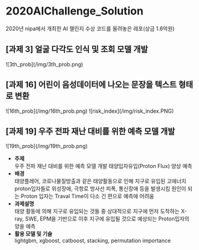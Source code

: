 # 2020AIChallenge_Solution
2020년 nipa에서 개최한 AI 챌린지 수상 코드를 올려놓은 레포(상금 1.6억원)

<h2>[과제 3] 얼굴 다각도 인식 및 조회 모델 개발</h2>
 ![3th_prob](/img/3th_prob.png)

<h2>[과제 16] 어린이 음성데이터에 나오는 문장을 텍스트 형태로 변환</h2>
 ![16th_prob](/img/16th_prob.png)
![risk_index](/img/risk_index.PNG)

<h2>[과제 19] 우주 전파 재난 대비를 위한 예측 모델 개발</h2>
 ![19th_prob](/img/19th_prob.png)
<ul>
  <li><strong>주제</strong></li>
    우주 전파 재난 대비를 위한 예측 모델 개발
    태양입자유입(Proton Flux) 양상 예측
  <li><strong>배경</strong></li>
    태양플레어, 코로나물질방출과 같은 태양활동으로 인해 지구로 유입된 고에너지 proton입자들로 위성장애, 극항로 방사선 피폭, 통신장애 등을 발생시킴
    원인이 되는 Proton 입자는 Traval Time이 다소 긴 편으로 예측에 어려움
  <li><strong>과제설명</strong></li>
    태양 활동에 의해 지구로 유입되는 것들 중 상대적으로 지구에 먼저 도착하는 X-ray, SWE, EPM을 기반으로 이후 지구에 유입될 것으로 예상되는 Proton입자의 양을 예측
  <li><strong>활용 모델 및 기술</strong></li>
    lightgbm, xgboost, catboost, stacking, permutation importance
</ul>
